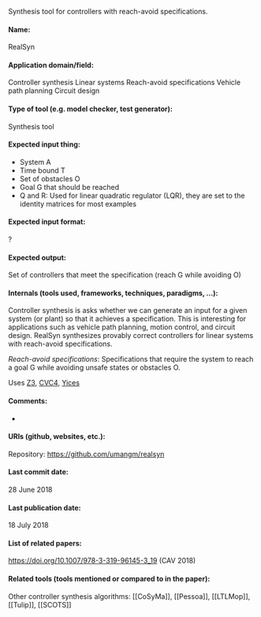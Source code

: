 Synthesis tool for controllers with reach-avoid specifications.

#### Name:
RealSyn

#### Application domain/field:
Controller synthesis
Linear systems
Reach-avoid specifications
Vehicle path planning
Circuit design

#### Type of tool (e.g. model checker, test generator):
Synthesis tool

#### Expected input thing:
- System A
- Time bound T
- Set of obstacles O
- Goal G that should be reached
- Q and R: Used for linear quadratic regulator (LQR), they are set to the identity matrices for most examples

#### Expected input format:
?

#### Expected output:
Set of controllers that meet the specification (reach G while avoiding O)

#### Internals (tools used, frameworks, techniques, paradigms, ...):
Controller synthesis is asks whether we can generate an input for a given system (or plant) so that it achieves a specification. This is interesting for applications such as vehicle path planning, motion control, and circuit design.
RealSyn synthesizes provably correct controllers for linear systems with reach-avoid specifications.

*Reach-avoid specifications*: Specifications that require the system to reach a goal G while avoiding unsafe states or obstacles O.

Uses [Z3](../Solvers/SMT/Z3.md), [CVC4](../Solvers/SMT/CVC4.md), [Yices](../Solvers/SMT/Yices.md)

#### Comments:
-

#### URIs (github, websites, etc.):
Repository: https://github.com/umangm/realsyn

#### Last commit date:
28 June 2018

#### Last publication date:
18 July 2018

#### List of related papers:
https://doi.org/10.1007/978-3-319-96145-3_19 (CAV 2018)

#### Related tools (tools mentioned or compared to in the paper):
Other controller synthesis algorithms: [[CoSyMa]], [[Pessoa]], [[LTLMop]], [[Tulip]], [[SCOTS]]